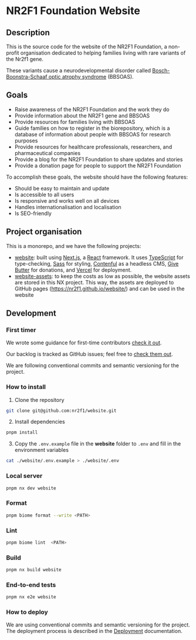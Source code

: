 # NR2F1 Foundation Website

## Description

This is the source code for the website of the NR2F1 Foundation, a non-profit organisation dedicated to helping families living with rare variants of the Nr2f1 gene.

These variants cause a neurodevelopmental disorder called [Bosch-Boonstra-Schaaf optic atrophy syndrome](https://en.wikipedia.org/wiki/Bosch%E2%80%93Boonstra%E2%80%93Schaaf_optic_atrophy_syndrome) (BBSOAS).

## Goals

- Raise awareness of the NR2F1 Foundation and the work they do
- Provide information about the NR2F1 gene and BBSOAS
- Provide resources for families living with BBSOAS
- Guide families on how to register in the biorepository, which is a database of information about people with BBSOAS for research purposes
- Provide resources for healthcare professionals, researchers, and pharmaceutical companies
- Provide a blog for the NR2F1 Foundation to share updates and stories
- Provide a donation page for people to support the NR2F1 Foundation

To accomplish these goals, the website should have the following features:

- Should be easy to maintain and update
- Is accessible to all users
- Is responsive and works well on all devices
- Handles internationalisation and localisation
- Is SEO-friendly

## Project organisation

This is a monorepo, and we have the following projects:

- [website](./website/readme.md): built using [Next.js](https://nextjs.org/), a [React](https://react.dev/) framework. It uses [TypeScript](https://www.typescriptlang.org/) for type-checking, [Sass](https://sass-lang.com/) for styling, [Contenful](https://www.contentful.com/) as a headless CMS, [Give Butter](https://givebutter.com/) for donations, and [Vercel](https://vercel.com) for deployment.
- [website-assets](./website-assets/readme.md): to keep the costs as low as possible, the website assets are stored in this NX project. This way, the assets are deployed to GitHub pages (https://nr2f1.github.io/website/) and can be used in the website

## Development

### First timer

We wrote some guidance for first-time contributors [check it out](https://github.com/nr2f1/website/blob/main/CONTRIBUTING.md).

Our backlog is tracked as GitHub issues; feel free to [check them out](https://github.com/nr2f1/website/issues).

We are following conventional commits and semantic versioning for the project.

### How to install

1. Clone the repository

```sh
git clone git@github.com:nr2f1/website.git
```

2. Install dependencies

```sh
pnpm install
```

3. Copy the `.env.example` file in the **website** folder to `.env` and fill in the environment variables

```sh
cat ./website/.env.example > ./website/.env
```

### Local server

```sh
pnpm nx dev website
```

### Format

```sh
pnpm biome format --write <PATH>
```

### Lint

```sh
pnpm biome lint  <PATH>
```

### Build

```sh
pnpm nx build website
```

### End-to-end tests

```sh
pnpm nx e2e website
```

### How to deploy

We are using conventional commits and semantic versioning for the project. The deployment process is described in the [Deployment](./docs/development/deployment/readme.md) documentation.
